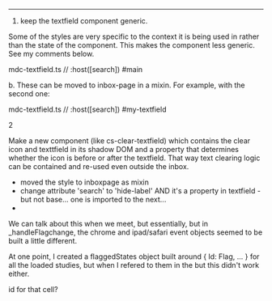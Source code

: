

----

 1. keep the textfield component generic. 
 
 Some of the styles are very specific to the context it is being used in rather than the state of the component. This makes the component less generic. See my comments below.


mdc-textfield.ts // :host([search]) #main 
 
 b. These can be moved to inbox-page in a mixin. For example, with the second one:

mdc-textfield.ts // :host([search]) #my-textfield

 2

Make a new component (like cs-clear-textfield) which contains the clear icon and texttfield in its shadow DOM and a property that determines whether the icon is before or after the textfield. That way text clearing logic can be contained and re-used even outside the inbox.


- moved the style to inboxpage as mixin
- change attribute 'search' to 'hide-label' AND it's a property in textfield - but not base... one is imported to the next... 
- 
 

We can talk about this when we meet, but essentially, but in _handleFlagchange, the chrome and ipad/safari event objects seemed to be built a little different. 

At one point, I created a flaggedStates object built around { Id: Flag, ... } for all the loaded studies, but when I refered to them in the <dom-if if="{{flaggedStates.item.Id}}"> but this didn't work either. 

id for that cell? 

